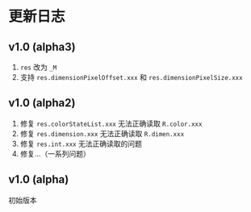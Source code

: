 # 更新日志

## v1.0 (alpha3)

1. `res` 改为 `_M`
2. 支持 `res.dimensionPixelOffset.xxx` 和 `res.dimensionPixelSize.xxx`

## v1.0 (alpha2)

1. 修复 `res.colorStateList.xxx` 无法正确读取 `R.color.xxx`
2. 修复 `res.dimension.xxx` 无法正确读取 `R.dimen.xxx`
3. 修复 `res.int.xxx` 无法正确读取的问题
4. 修复...（一系列问题）

## v1.0 (alpha)

初始版本
